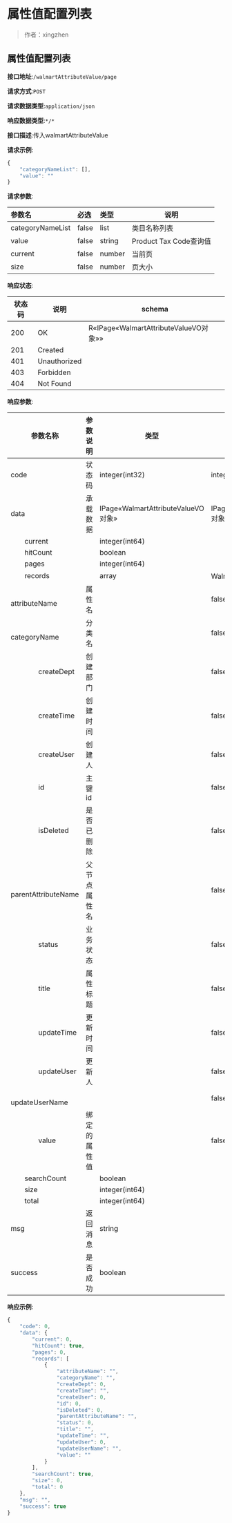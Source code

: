 # 属性值配置列表

> 作者：xingzhen

## 属性值配置列表


**接口地址**:`/walmartAttributeValue/page`


**请求方式**:`POST`


**请求数据类型**:`application/json`


**响应数据类型**:`*/*`


**接口描述**:传入walmartAttributeValue


**请求示例**:


```javascript
{
	"categoryNameList": [],
	"value": ""
}
```


**请求参数**:

|参数名|必选|类型|说明|
|:----    |:---|:----- |-----   |
|categoryNameList |false  |list |类目名称列表 |
|value |false  |string |Product Tax Code查询值|
|current |false  |number |当前页   |
|size |false  |number |页大小   |



**响应状态**:


| 状态码 | 说明 | schema |
| -------- | -------- | ----- | 
|200|OK|R«IPage«WalmartAttributeValueVO对象»»|
|201|Created||
|401|Unauthorized||
|403|Forbidden||
|404|Not Found||


**响应参数**:


| 参数名称 | 参数说明 | 类型 | schema |
| -------- | -------- | ----- |----- | 
|code|状态码|integer(int32)|integer(int32)|
|data|承载数据|IPage«WalmartAttributeValueVO对象»|IPage«WalmartAttributeValueVO对象»|
|&emsp;&emsp;current||integer(int64)||
|&emsp;&emsp;hitCount||boolean||
|&emsp;&emsp;pages||integer(int64)||
|&emsp;&emsp;records||array|WalmartAttributeValueVO对象|
|&emsp;&emsp;&emsp;&emsp;attributeName|属性名||false|string||
|&emsp;&emsp;&emsp;&emsp;categoryName|分类名||false|string||
|&emsp;&emsp;&emsp;&emsp;createDept|创建部门||false|integer(int64)||
|&emsp;&emsp;&emsp;&emsp;createTime|创建时间||false|string(date-time)||
|&emsp;&emsp;&emsp;&emsp;createUser|创建人||false|integer(int64)||
|&emsp;&emsp;&emsp;&emsp;id|主键id||false|integer(int64)||
|&emsp;&emsp;&emsp;&emsp;isDeleted|是否已删除||false|integer(int32)||
|&emsp;&emsp;&emsp;&emsp;parentAttributeName|父节点属性名||false|string||
|&emsp;&emsp;&emsp;&emsp;status|业务状态||false|integer(int32)||
|&emsp;&emsp;&emsp;&emsp;title|属性标题||false|string||
|&emsp;&emsp;&emsp;&emsp;updateTime|更新时间||false|string(date-time)||
|&emsp;&emsp;&emsp;&emsp;updateUser|更新人||false|integer(int64)||
|&emsp;&emsp;&emsp;&emsp;updateUserName|||false|string||
|&emsp;&emsp;&emsp;&emsp;value|绑定的属性值||false|string||
|&emsp;&emsp;searchCount||boolean||
|&emsp;&emsp;size||integer(int64)||
|&emsp;&emsp;total||integer(int64)||
|msg|返回消息|string||
|success|是否成功|boolean||


**响应示例**:
```javascript
{
	"code": 0,
	"data": {
		"current": 0,
		"hitCount": true,
		"pages": 0,
		"records": [
			{
				"attributeName": "",
				"categoryName": "",
				"createDept": 0,
				"createTime": "",
				"createUser": 0,
				"id": 0,
				"isDeleted": 0,
				"parentAttributeName": "",
				"status": 0,
				"title": "",
				"updateTime": "",
				"updateUser": 0,
				"updateUserName": "",
				"value": ""
			}
		],
		"searchCount": true,
		"size": 0,
		"total": 0
	},
	"msg": "",
	"success": true
}
```